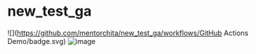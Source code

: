 # new_test_ga
  ![](https://github.com/mentorchita/new_test_ga/workflows/GitHub Actions Demo/badge.svg)
![image](https://github.com/mentorchita/new_test_ga/assets/89519994/2272c2aa-da31-48f1-a045-96ae7a6c7074)
